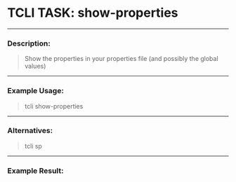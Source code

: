 # TCLI TASK: show-properties

---
### Description:
> Show the properties in your properties file (and possibly the global values)

---
### Example Usage:
> tcli show-properties

---
### Alternatives:
> tcli sp


---
### Example Result:
